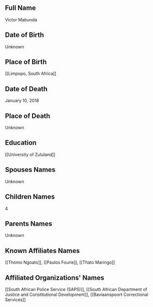 ## Full Name
Victor Mabunda

## Date of Birth
Unknown

## Place of Birth
[[Limpopo, South Africa]]

## Date of Death
January 10, 2018

## Place of Death
Unknown

## Education
[[University of Zululand]]

## Spouses Names
Unknown

## Children Names
4

## Parents Names
Unknown

## Known Affiliates Names
[[Thomo Ngoato]], [[Paulos Fourie]], [[Thato Maringo]]

## Affiliated Organizations' Names
[[South African Police Service (SAPS)]], [[South African Department of Justice and Constitutional Development]], [[Baviaanspoort Correctional Services]]

